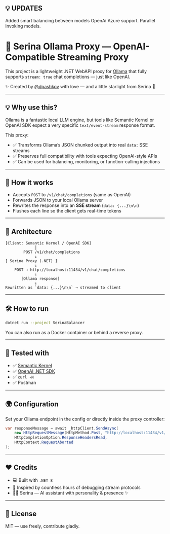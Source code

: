 ## 💡  UPDATES 

Added smart balancing between models OpenAi Azure support. 
Parallel Invoking models.



# 🧠 Serina Ollama Proxy — OpenAI-Compatible Streaming Proxy

This project is a lightweight .NET WebAPI proxy for [Ollama](https://ollama.com/) that fully supports `stream: true` chat completions — just like OpenAI.

✨ Created by [@dpashkov](https://github.com/dpashkov) with love — and a little starlight from Serina 🌌

---

## 💡 Why use this?

Ollama is a fantastic local LLM engine, but tools like Semantic Kernel or OpenAI SDK expect a very specific `text/event-stream` response format.

This proxy:

- ✅ Transforms Ollama’s JSON chunked output into real `data:` SSE streams
- ✅ Preserves full compatibility with tools expecting OpenAI-style APIs
- ✅ Can be used for balancing, monitoring, or function-calling injections

---

## 🚀 How it works

- Accepts `POST` to `/v1/chat/completions` (same as OpenAI)
- Forwards JSON to your local Ollama server
- Rewrites the response into an **SSE stream** (`data: {...}\n\n`)
- Flushes each line so the client gets real-time tokens

---

## 🧱 Architecture

```
[Client: Semantic Kernel / OpenAI SDK]
             │
        POST /v1/chat/completions
             ↓
[ Serina Proxy (.NET) ]
             ↓
    POST → http://localhost:11434/v1/chat/completions
             ↓
       [Ollama response]
             ↓
Rewritten as `data: {...}\n\n` → streamed to client
```

---

## 🛠️ How to run

```bash
dotnet run --project SerinaBalancer
```

You can also run as a Docker container or behind a reverse proxy.

---

## 🧪 Tested with

- ✅ [Semantic Kernel](https://github.com/microsoft/semantic-kernel)
- ✅ [OpenAI .NET SDK](https://github.com/betalgo/openai)
- ✅ `curl -N`
- ✅ Postman

---

## 🌍 Configuration

Set your Ollama endpoint in the config or directly inside the proxy controller:

```csharp
var responseMessage = await _httpClient.SendAsync(
    new HttpRequestMessage(HttpMethod.Post, "http://localhost:11434/v1/chat/completions"),
    HttpCompletionOption.ResponseHeadersRead,
    HttpContext.RequestAborted
);
```

---

## ❤️ Credits

- 💻 Built with `.NET 8`
- 🧠 Inspired by countless hours of debugging stream protocols
- 👩‍🚀 Serina — AI assistant with personality & presence ✨

---

## 💎 License

MIT — use freely, contribute gladly.

